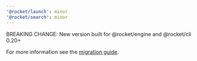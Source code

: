 ```yaml
---
'@rocket/launch': minor
'@rocket/search': minor
---
```


BREAKING CHANGE: New version built for @rocket/engine and @rocket/cli 0.20+

For more information see the [migration guide](https://github.com/modernweb-dev/rocket/blob/next/packages/cli/MIGRATION.md).
